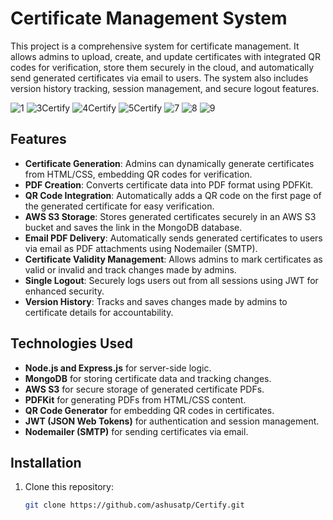 # Certificate Management System

This project is a comprehensive system for certificate management. It allows admins to upload, create, and update certificates with integrated QR codes for verification, store them securely in the cloud, and automatically send generated certificates via email to users. The system also includes version history tracking, session management, and secure logout features.


![1](https://github.com/user-attachments/assets/5cdadc2b-869d-4060-bf66-891a43e852da)
![3Certify](https://github.com/user-attachments/assets/0f04465e-c087-4c59-aebf-17669fcdf00a)
![4Certify](https://github.com/user-attachments/assets/fc0436ff-c04a-4068-a518-262e02a9e970)
![5Certify](https://github.com/user-attachments/assets/598ee850-f3f3-48f3-b39b-b3f14e2e1255)
![7](https://github.com/user-attachments/assets/15ad7267-ea60-40ec-bf62-d876af406f82)
![8](https://github.com/user-attachments/assets/d541a5cf-544a-4962-92d0-461805b70d57)
![9](https://github.com/user-attachments/assets/653361fd-d59a-4c5b-9224-a33e90abfdf5)


## Features

- **Certificate Generation**: Admins can dynamically generate certificates from HTML/CSS, embedding QR codes for verification.
- **PDF Creation**: Converts certificate data into PDF format using PDFKit.
- **QR Code Integration**: Automatically adds a QR code on the first page of the generated certificate for easy verification.
- **AWS S3 Storage**: Stores generated certificates securely in an AWS S3 bucket and saves the link in the MongoDB database.
- **Email PDF Delivery**: Automatically sends generated certificates to users via email as PDF attachments using Nodemailer (SMTP).
- **Certificate Validity Management**: Allows admins to mark certificates as valid or invalid and track changes made by admins.
- **Single Logout**: Securely logs users out from all sessions using JWT for enhanced security.
- **Version History**: Tracks and saves changes made by admins to certificate details for accountability.

## Technologies Used

- **Node.js and Express.js** for server-side logic.
- **MongoDB** for storing certificate data and tracking changes.
- **AWS S3** for secure storage of generated certificate PDFs.
- **PDFKit** for generating PDFs from HTML/CSS content.
- **QR Code Generator** for embedding QR codes in certificates.
- **JWT (JSON Web Tokens)** for authentication and session management.
- **Nodemailer (SMTP)** for sending certificates via email.

## Installation

1. Clone this repository:

   ```bash
   git clone https://github.com/ashusatp/Certify.git
